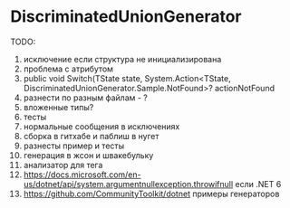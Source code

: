 # DiscriminatedUnionGenerator

TODO:
1. исключение если структура не инициализирована
2. проблема с атрибутом
3. public void Switch<TState>(TState state, System.Action<TState, DiscriminatedUnionGenerator.Sample.NotFound>? actionNotFound
4. разнести по разным файлам - ?
5. вложенные типы?
6. тесты
7. нормальные сообщения в исключениях
8. сборка в гитхабе и паблиш в нугет
9. разнесты пример и тесты
10. генерация в жсон и швакебульку
11. анализатор для тега
12. https://docs.microsoft.com/en-us/dotnet/api/system.argumentnullexception.throwifnull если .NET 6
13. https://github.com/CommunityToolkit/dotnet примеры генераторов
